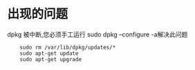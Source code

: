 # 出现的问题

dpkg 被中断,您必须手工运行 sudo dpkg –configure -a解决此问题

```
    sudo rm /var/lib/dpkg/updates/*
    sudo apt-get update
    sudo apt-get upgrade
```

